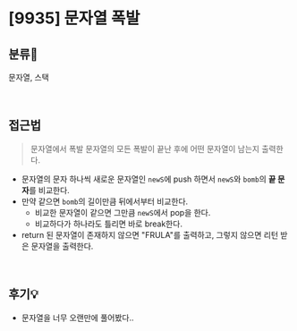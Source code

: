 # [9935] 문자열 폭발
## 분류💁

문자열, 스택

</br>

## 접근법

>  문자열에서 폭발 문자열의 모든 폭발이 끝난 후에 어떤 문자열이 남는지 출력한다.

- 문자열의 문자 하나씩 새로운 문자열인 `newS`에 push 하면서 `newS`와 `bomb`의 **끝 문자**를 비교한다.
- 만약 같으면 `bomb`의 길이만큼 뒤에서부터 비교한다.
    * 비교한 문자열이 같으면 그만큼 `newS`에서 pop을 한다.
    * 비교하다가 하나라도 틀리면 바로 break한다. 
- return 된 문자열이 존재하지 않으면 "FRULA"를 출력하고, 그렇지 않으면 리턴 받은 문자열을 출력한다.

</br>

## 후기💡
- 문자열을 너무 오랜만에 풀어봤다..
